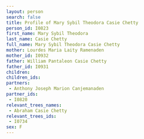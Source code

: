```yaml
---
layout: person
search: false
title: Profile of Mary Sybil Theodora Casie Chetty
person_id: I0823
first_name: Mary Sybil Theodora
last_name: Casie Chetty
full_name: Mary Sybil Theodora Casie Chetty
mother: Lourdes Maria Laity Ramenaden
mother_id: I0932
father: William Pantaleon Casie Chetty
father_id: I0931
children:
children_ids:
partners:
 - Anthony Joseph Marion Canjemanaden
partner_ids:
 - I0820
relevant_trees_names:
 - Abraham Casie Chetty
relevant_trees_ids:
 - I0734
sex: F
---
```


